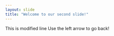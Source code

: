 ```yaml
---
layout: slide
title: "Welcome to our second slide!"
---
```

This is modified line
Use the left arrow to go back!
